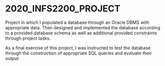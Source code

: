 # 2020_INFS2200_PROJECT

Project in which I populated a database through an Oracle DBMS with appropriate data. Then designed and implemented the database according to a provided database schema as well as additional provided constraints through project tasks.

As a final exercise of this project, I was instructed to test the database through the construction of appropriate SQL queries and evaluate their output.

